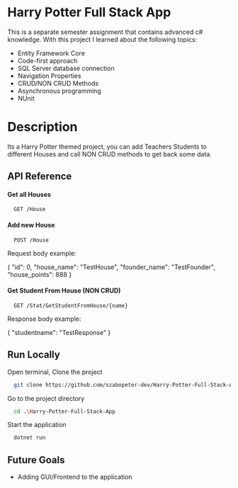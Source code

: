 
# Harry Potter Full Stack App

This is a separate semester assignment that contains advanced c# knowledge.
With this project I learned about the following topics:
- Entity Framework Core
- Code-first approach
- SQL Server database connection
- Navigation Properties
- CRUD/NON CRUD Methods
- Asynchronous programming
- NUnit

# Description

Its a Harry Potter themed project, you can add Teachers Students
to different Houses and call NON CRUD methods to get back some data.


## API Reference

#### Get all Houses

```http
  GET /House
```

#### Add new House

```http
  POST /House
```

Request body example:

{
  "id": 0,
  "house_name": "TestHouse",
  "founder_name": "TestFounder",
  "house_points": 888
}

#### Get Student From House (NON CRUD)

```http
  GET /Stat/GetStudentFromHouse/{name}
```
Response body example:

{
    "studentname": "TestResponse"
}

## Run Locally

Open terminal, 
Clone the project

```bash
  git clone https://github.com/szabopeter-dev/Harry-Potter-Full-Stack-App
```

Go to the project directory

```bash
  cd .\Harry-Potter-Full-Stack-App
```

Start the application

```bash
  dotnet run
```


## Future Goals

- Adding GUI/Frontend to the application

